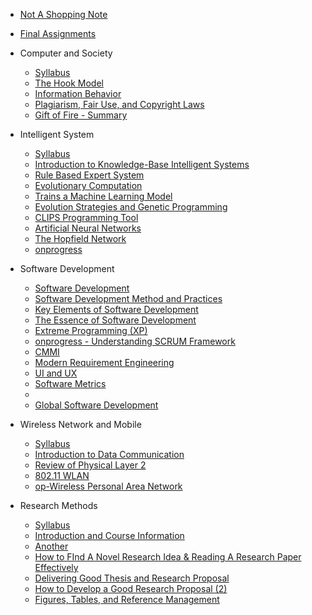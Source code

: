 <!-- docs/_sidebar.md -->

* [Not A Shopping Note](/)
* [Final Assignments](Final-Assignments.md)

* Computer and Society
  * [Syllabus](computer-and-society/Syllabus.md)
  * [The Hook Model](/computer-and-society/CS1.md)
  * [Information Behavior](/computer-and-society/CS3.md)
  * [Plagiarism, Fair Use, and Copyright Laws](/computer-and-society/CS4.md)
  * [Gift of Fire - Summary](/computer-and-society/GiftofFireSummary)

* Intelligent System
  * [Syllabus](/intelligent-system/Syllabus.md)
  * [Introduction to Knowledge-Base Intelligent Systems](/intelligent-system/IS1.md)
  * [Rule Based Expert System](/intelligent-system/IS2.md)
  * [Evolutionary Computation](/intelligent-system/IS4.md)
  * [Trains a Machine Learning Model](/intelligent-system/IS5.md)
  * [Evolution Strategies and Genetic Programming](/intelligent-system/IS5.2.md)
  * [CLIPS Programming Tool](/intelligent-system/IS6.md)
  * [Artificial Neural Networks](/intelligent-system/IS9.md)
  * [The Hopfield Network](/intelligent-system/IS10.md)
  * [onprogress](/intelligent-system/IS13.md)


* Software Development
  * [Software Development](/software-development/SD2.md)
  * [Software Development Method and Practices](/software-development/SD3.md)
  * [Key Elements of Software Development](/software-development/SD4.md)
  * [The Essence of Software Development](/software-development/SD5.md)
  * [Extreme Programming \(XP\)](/software-development/SD6.md)
  * [onprogress - Understanding SCRUM Framework](/software-development/SD9.md)
  * [CMMI](/software-development/SD10.md)
  * [Modern Requirement Engineering](/software-development/SD11.md)
  * [UI and UX](/software-development/SD12.md)
  * [Software Metrics](/software-development/SD13.md)
  * []()
  * [Global Software Development](/software-development/SD15.md)

* Wireless Network and Mobile
  * [Syllabus](/wireless-network-and-mobile/Syllabus.md)
  * [Introduction to Data Communication](/wireless-network-and-mobile/WM1.md)
  * [Review of Physical Layer 2](/wireless-network-and-mobile/WM4.md)
  * [802.11 WLAN](/wireless-network-and-mobile/WM7.md)
  * [op-Wireless Personal Area Network](/wireless-network-and-mobile/WM10.md)
 
* Research Methods
  * [Syllabus](/research-methods/Syllabus.md)
  * [Introduction and Course Information](/research-methods/RM1.md)
  * [Another](/research-methods/RM2.md)
  * [How to FInd A Novel Research Idea & Reading A Research Paper Effectively](/research-methods/RM4.md)
  * [Delivering Good Thesis and Research Proposal](/research-methods/RM5.md)
  * [How to Develop a Good Research Proposal (2)](/research-methods/RM6.md)
  * [Figures, Tables, and Reference Management](/research-methods/RM7.md)
